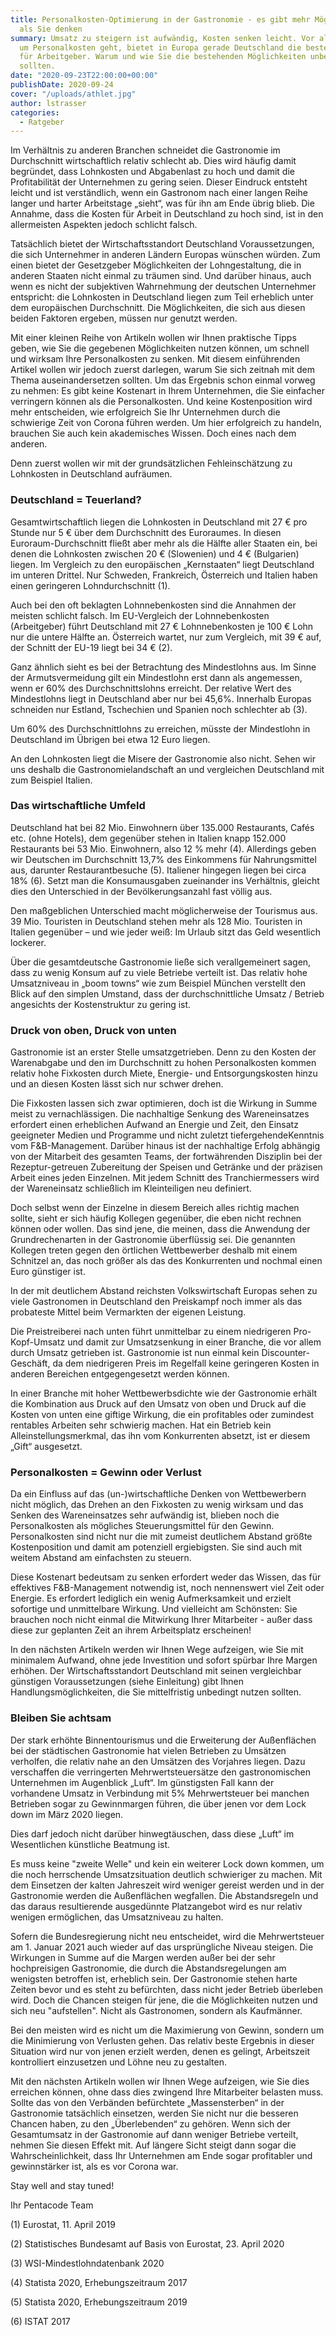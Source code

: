 ```yaml
---
title: Personalkosten-Optimierung in der Gastronomie - es gibt mehr Möglichkeiten
  als Sie denken
summary: Umsatz zu steigern ist aufwändig, Kosten senken leicht. Vor allem, wenn es
  um Personalkosten geht, bietet in Europa gerade Deutschland die besten Voraussetzungen
  für Arbeitgeber. Warum und wie Sie die bestehenden Möglichkeiten unbedingt nutzen
  sollten.
date: "2020-09-23T22:00:00+00:00"
publishDate: 2020-09-24
cover: "/uploads/athlet.jpg"
author: lstrasser
categories:
  - Ratgeber
---
```


Im Verhältnis zu anderen Branchen schneidet die Gastronomie im Durchschnitt wirtschaftlich relativ schlecht ab. Dies wird häufig damit begründet, dass Lohnkosten und Abgabenlast zu hoch und damit die Profitabilität der Unternehmen zu gering seien. Dieser Eindruck entsteht leicht und ist verständlich, wenn ein Gastronom nach einer langen Reihe langer und harter Arbeitstage „sieht“, was für ihn am Ende übrig blieb. Die Annahme, dass die Kosten für Arbeit in Deutschland zu hoch sind, ist in den allermeisten Aspekten jedoch schlicht falsch.

Tatsächlich bietet der Wirtschaftsstandort Deutschland Voraussetzungen, die sich Unternehmer in anderen Ländern Europas wünschen würden. Zum einen bietet der Gesetzgeber Möglichkeiten der Lohngestaltung, die in anderen Staaten nicht einmal zu träumen sind. Und darüber hinaus, auch wenn es nicht der subjektiven Wahrnehmung der deutschen Unternehmer entspricht: die Lohnkosten in Deutschland liegen zum Teil erheblich unter dem europäischen Durchschnitt. Die Möglichkeiten, die sich aus diesen beiden Faktoren ergeben, müssen nur genutzt werden.

Mit einer kleinen Reihe von Artikeln wollen wir Ihnen praktische Tipps geben, wie Sie die gegebenen Möglichkeiten nutzen können, um schnell und wirksam Ihre Personalkosten zu senken. Mit diesem einführenden Artikel wollen wir jedoch zuerst darlegen, warum Sie sich zeitnah mit dem Thema auseinandersetzen sollten. Um das Ergebnis schon einmal vorweg zu nehmen: Es gibt keine Kostenart in Ihrem Unternehmen, die Sie einfacher verringern können als die Personalkosten. Und keine Kostenposition wird mehr entscheiden, wie erfolgreich Sie Ihr Unternehmen durch die schwierige Zeit von Corona führen werden. Um hier erfolgreich zu handeln, brauchen Sie auch kein akademisches Wissen. Doch eines nach dem anderen.

Denn zuerst wollen wir mit der grundsätzlichen Fehleinschätzung zu Lohnkosten in Deutschland aufräumen.

### Deutschland = Teuerland?

Gesamtwirtschaftlich liegen die Lohnkosten in Deutschland mit 27 € pro Stunde nur 5 € über dem Durchschnitt des Euroraumes. In diesen Euroraum-Durchschnitt fließt aber mehr als die Hälfte aller Staaten ein, bei denen die Lohnkosten zwischen 20 € (Slowenien) und 4 € (Bulgarien) liegen. Im Vergleich zu den europäischen „Kernstaaten“ liegt Deutschland im unteren Drittel. Nur Schweden, Frankreich, Österreich und Italien haben einen geringeren Lohndurchschnitt (1).

Auch bei den oft beklagten Lohnnebenkosten sind die Annahmen der meisten schlicht falsch. Im EU-Vergleich der Lohnnebenkosten (Arbeitgeber) führt Deutschland mit 27 € Lohnnebenkosten je 100 € Lohn nur die untere Hälfte an. Österreich wartet, nur zum Vergleich, mit 39 € auf, der Schnitt der EU-19 liegt bei 34 € (2).

Ganz ähnlich sieht es bei der Betrachtung des Mindestlohns aus. Im Sinne der Armutsvermeidung gilt ein Mindestlohn erst dann als angemessen, wenn er 60% des Durchschnittslohns erreicht. Der relative Wert des Mindestlohns liegt in Deutschland aber nur bei 45,6%. Innerhalb Europas schneiden nur Estland, Tschechien und Spanien noch schlechter ab (3).

Um 60% des Durchschnittlohns zu erreichen, müsste der Mindestlohn in Deutschland im Übrigen bei etwa 12 Euro liegen.

An den Lohnkosten liegt die Misere der Gastronomie also nicht. Sehen wir uns deshalb die Gastronomielandschaft an und vergleichen Deutschland mit zum Beispiel Italien.

### Das wirtschaftliche Umfeld

Deutschland hat bei 82 Mio. Einwohnern über 135.000 Restaurants, Cafés etc. (ohne Hotels), dem gegenüber stehen in Italien knapp 152.000 Restaurants bei 53 Mio. Einwohnern, also 12 % mehr (4). Allerdings geben wir Deutschen im Durchschnitt 13,7% des Einkommens für Nahrungsmittel aus, darunter Restaurantbesuche (5). Italiener hingegen liegen bei circa 18% (6). Setzt man die Konsumausgaben zueinander ins Verhältnis, gleicht dies den Unterschied in der Bevölkerungsanzahl fast völlig aus.

Den maßgeblichen Unterschied macht möglicherweise der Tourismus aus. 39 Mio. Touristen in Deutschland stehen mehr als 128 Mio. Touristen in Italien gegenüber – und wie jeder weiß: Im Urlaub sitzt das Geld wesentlich lockerer.

Über die gesamtdeutsche Gastronomie ließe sich verallgemeinert sagen, dass zu wenig Konsum auf zu viele Betriebe verteilt ist. Das relativ hohe Umsatzniveau in „boom towns“ wie zum Beispiel München verstellt den Blick auf den simplen Umstand, dass der durchschnittliche Umsatz / Betrieb angesichts der Kostenstruktur zu gering ist.

### Druck von oben, Druck von unten

Gastronomie ist an erster Stelle umsatzgetrieben. Denn zu den Kosten der Warenabgabe und den im Durchschnitt zu hohen Personalkosten kommen relativ hohe Fixkosten durch Miete, Energie- und Entsorgungskosten hinzu und an diesen Kosten lässt sich nur schwer drehen.

Die Fixkosten lassen sich zwar optimieren, doch ist die Wirkung in Summe meist zu vernachlässigen. Die nachhaltige Senkung des Wareneinsatzes erfordert einen erheblichen Aufwand an Energie und Zeit, den Einsatz geeigneter Medien und Programme und nicht zuletzt tiefergehendeKenntnis vom F&B-Management. Darüber hinaus ist der nachhaltige Erfolg abhängig von der Mitarbeit des gesamten Teams, der fortwährenden Disziplin bei der Rezeptur-getreuen Zubereitung der Speisen und Getränke und der präzisen Arbeit eines jeden Einzelnen. Mit jedem Schnitt des Tranchiermessers wird der Wareneinsatz schließlich im Kleinteiligen neu definiert.

Doch selbst wenn der Einzelne in diesem Bereich alles richtig machen sollte, sieht er sich häufig Kollegen gegenüber, die eben nicht rechnen können oder wollen. Das sind jene, die meinen, dass die Anwendung der Grundrechenarten in der Gastronomie überflüssig sei. Die genannten Kollegen treten gegen den örtlichen Wettbewerber deshalb mit einem Schnitzel an, das noch größer als das des Konkurrenten und nochmal einen Euro günstiger ist.

In der mit deutlichem Abstand reichsten Volkswirtschaft Europas sehen zu viele Gastronomen in Deutschland den Preiskampf noch immer als das probateste Mittel beim Vermarkten der eigenen Leistung.

Die Preistreiberei nach unten führt unmittelbar zu einem niedrigeren Pro-Kopf-Umsatz und damit zur Umsatzsenkung in einer Branche, die vor allem durch Umsatz getrieben ist. Gastronomie ist nun einmal kein Discounter-Geschäft, da dem niedrigeren Preis im Regelfall keine geringeren Kosten in anderen Bereichen entgegengesetzt werden können.

In einer Branche mit hoher Wettbewerbsdichte wie der Gastronomie erhält die Kombination aus Druck auf den Umsatz von oben und Druck auf die Kosten von unten eine giftige Wirkung, die ein profitables oder zumindest rentables Arbeiten sehr schwierig machen. Hat ein Betrieb kein Alleinstellungsmerkmal, das ihn vom Konkurrenten absetzt, ist er diesem „Gift“ ausgesetzt.

### Personalkosten = Gewinn oder Verlust

Da ein Einfluss auf das (un-)wirtschaftliche Denken von Wettbewerbern nicht möglich, das Drehen an den Fixkosten zu wenig wirksam und das Senken des Wareneinsatzes sehr aufwändig ist, blieben noch die Personalkosten als mögliches Steuerungsmittel für den Gewinn. Personalkosten sind nicht nur die mit zumeist deutlichem Abstand größte Kostenposition und damit am potenziell ergiebigsten. Sie sind auch mit weitem Abstand am einfachsten zu steuern.

Diese Kostenart bedeutsam zu senken erfordert weder das Wissen, das für effektives F&B-Management notwendig ist, noch nennenswert viel Zeit oder Energie. Es erfordert lediglich ein wenig Aufmerksamkeit und erzielt sofortige und unmittelbare Wirkung. Und vielleicht am Schönsten: Sie brauchen noch nicht einmal die Mitwirkung Ihrer Mitarbeiter - außer dass diese zur geplanten Zeit an ihrem Arbeitsplatz erscheinen!

In den nächsten Artikeln werden wir Ihnen Wege aufzeigen, wie Sie mit minimalem Aufwand, ohne jede Investition und sofort spürbar Ihre Margen erhöhen. Der Wirtschaftsstandort Deutschland mit seinen vergleichbar günstigen Voraussetzungen (siehe Einleitung) gibt Ihnen Handlungsmöglichkeiten, die Sie mittelfristig unbedingt nutzen sollten.

### Bleiben Sie achtsam

Der stark erhöhte Binnentourismus und die Erweiterung der Außenflächen bei der städtischen Gastronomie hat vielen Betrieben zu Umsätzen verholfen, die relativ nahe an den Umsätzen des Vorjahres liegen. Dazu verschaffen die verringerten Mehrwertsteuersätze den gastronomischen Unternehmen im Augenblick „Luft“. Im günstigsten Fall kann der vorhandene Umsatz in Verbindung mit 5% Mehrwertsteuer bei manchen Betrieben sogar zu Gewinnmargen führen, die über jenen vor dem Lock down im März 2020 liegen.

Dies darf jedoch nicht darüber hinwegtäuschen, dass diese „Luft“ im Wesentlichen künstliche Beatmung ist.

Es muss keine "zweite Welle" und kein ein weiterer Lock down kommen, um die noch herrschende Umsatzsituation deutlich schwieriger zu machen. Mit dem Einsetzen der kalten Jahreszeit wird weniger gereist werden und in der Gastronomie werden die Außenflächen wegfallen. Die Abstandsregeln und das daraus resultierende ausgedünnte Platzangebot wird es nur relativ wenigen ermöglichen, das Umsatzniveau zu halten.

Sofern die Bundesregierung nicht neu entscheidet, wird die Mehrwertsteuer am 1. Januar 2021 auch wieder auf das ursprüngliche Niveau steigen. Die Wirkungen in Summe auf die Margen werden außer bei der sehr hochpreisigen Gastronomie, die durch die Abstandsregelungen am wenigsten betroffen ist, erheblich sein. Der Gastronomie stehen harte Zeiten bevor und es steht zu befürchten, dass nicht jeder Betrieb überleben wird. Doch die Chancen steigen für jene, die die Möglichkeiten nutzen und sich neu "aufstellen". Nicht als Gastronomen, sondern als Kaufmänner.

Bei den meisten wird es nicht um die Maximierung von Gewinn, sondern um die Minimierung von Verlusten gehen. Das relativ beste Ergebnis in dieser Situation wird nur von jenen erzielt werden, denen es gelingt, Arbeitszeit kontrolliert einzusetzen und Löhne neu zu gestalten.

Mit den nächsten Artikeln wollen wir Ihnen Wege aufzeigen, wie Sie dies erreichen können, ohne dass dies zwingend Ihre Mitarbeiter belasten muss. Sollte das von den Verbänden befürchtete „Massensterben“ in der Gastronomie tatsächlich einsetzen, werden Sie nicht nur die besseren Chancen haben, zu den „Überlebenden“ zu gehören. Wenn sich der Gesamtumsatz in der Gastronomie auf dann weniger Betriebe verteilt, nehmen Sie diesen Effekt mit. Auf längere Sicht steigt dann sogar die Wahrscheinlichkeit, dass Ihr Unternehmen am Ende sogar profitabler und gewinnstärker ist, als es vor Corona war.

Stay well and stay tuned!

Ihr Pentacode Team

(1) Eurostat, 11. April 2019

(2) Statistisches Bundesamt auf Basis von Eurostat, 23. April 2020

(3) WSI-Mindestlohndatenbank 2020

(4) Statista 2020, Erhebungszeitraum 2017

(5) Statista 2020, Erhebungszeitraum 2019

(6) ISTAT 2017
